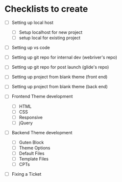 # Checklists to create

* [ ] Setting up local host
  * [ ] Setup localhost for new project
  * [ ] setup local for existing project
* [ ] Setting up vs code
* [ ] Setting up git repo for internal dev (webriver's repo)
* [ ] Setting up git repo for post launch (glide's repo)
* [ ] Setting up project from blank theme (front end)
* [ ] Setting up project from blank theme (back end)
* [ ] Frontend Theme development
  * [ ] HTML
  * [ ] CSS
  * [ ] Responsive
  * [ ] jQuery
* [ ] Backend Theme development
  * [ ] Guten Block
  * [ ] Theme Options
  * [ ] Default Files
  * [ ] Template Files
  * [ ] CPTs
* [ ] Fixing a Ticket



